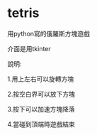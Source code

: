 # tetris
用python寫的俄羅斯方塊遊戲

介面是用tkinter

說明:

  1.用上左右可以旋轉方塊
  
  2.按空白界可以放下方塊
  
  3.按下可以加速方塊降落
  
  4.當碰到頂端時遊戲結束
  
